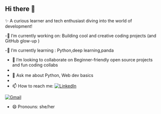 ## Hi there 👋


✨ A curious learner and tech enthusiast diving into the world of development!


-🔭 I’m currently working on: Building cool and creative coding projects (and GitHub glow-up )

-🌱 I’m currently learning : Python,deep learning,panda

- 👯 I’m looking to collaborate on Beginner-friendly open source projects and fun coding collabs
- 
- 💬 Ask me about Python, Web dev basics
- 
- 📫 How to reach me: 
[![LinkedIn](https://img.shields.io/badge/-LinkedIn-blue?style=for-the-badge&logo=linkedin&logoColor=white)](https://www.linkedin.com/in/akshita-gogna-5aa36334a)

[![Gmail](https://img.shields.io/badge/-Email-D14836?style=for-the-badge&logo=gmail&logoColor=white)](mailto:akshitagogna@gmail.com)

- 😄 Pronouns: she/her

